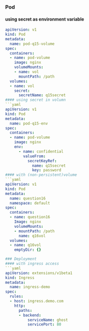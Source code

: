 ### Pod
#### using secret as environment variable
```yaml
apiVersion: v1
kind: Pod
metadata:
  name: pod-q15-volume
spec:
  containers:
  - name: pod-volume
    image: nginx
    volumeMounts:
    - name: vol
      mountPath: /path
  volumes:
  - name: vol
    secret:
      secretName: q15secret 
#### using secret in volumn
```yaml
apiVersion: v1
kind: Pod
metadata:
  name: pod-q15-env
spec:
  containers:
  - name: pod-volume
    image: nginx
    env:
      - name: confidential
        valueFrom:
          secretKeyRef:
            name: q15secret 
            key: password
#### with (non-persistent)volume
```yaml
apiVersion: v1
kind: Pod
metadata:
  name: question16
  namespace: default
spec:
  containers:
  - name: question16
    Image: nginx
    volumeMounts:
    - mountPath: /path
      name: q16vol
  volumes:
  - name: q16vol
    emptyDir: {}

### Deployment
#### with ingress access
```yaml
apiVersion: extensions/v1beta1
kind: Ingress
metadata:
  name: ingress-demo
spec:
  rules:
  - host: ingress.demo.com
    http:
      paths:
      - backend:
          serviceName: ghost
          servicePort: 80
